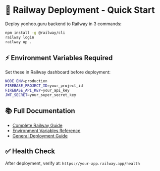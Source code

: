 # 🚂 Railway Deployment - Quick Start

Deploy yoohoo.guru backend to Railway in 3 commands:

```bash
npm install -g @railway/cli
railway login
railway up .
```

## ⚡ Environment Variables Required

Set these in Railway dashboard before deployment:

```bash
NODE_ENV=production
FIREBASE_PROJECT_ID=your_project_id
FIREBASE_API_KEY=your_api_key
JWT_SECRET=your_super_secret_key
```

## 📚 Full Documentation

- [Complete Railway Guide](docs/RAILWAY_DEPLOYMENT.md)
- [Environment Variables Reference](.env.example)
- [General Deployment Guide](docs/DEPLOYMENT.md)

## ✅ Health Check

After deployment, verify at: `https://your-app.railway.app/health`